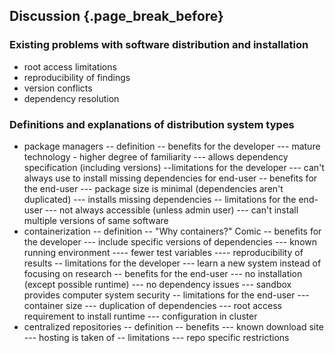 ## Discussion {.page_break_before}

### Existing problems with software distribution and installation
- root access limitations
- reproducibility of findings
- version conflicts
- dependency resolution

### Definitions and explanations of distribution system types
- package managers
-- definition
-- benefits for the developer
--- mature technology - higher degree of familiarity
--- allows dependency specification (including versions)
--limitations for the developer
--- can't always use to install missing dependencies for end-user
-- benefits for the end-user
--- package size is minimal (dependencies aren't duplicated)
--- installs missing dependencies
-- limitations for the end-user
--- not always accessible (unless admin user)
--- can't install multiple versions of same software
- containerization
-- definition
-- "Why containers?" Comic
-- benefits for the developer
--- include specific versions of dependencies
--- known running environment
---- fewer test variables
---- reproducibility of results
-- limitations for the developer
--- learn a new system instead of focusing on research
-- benefits for the end-user
--- no installation (except possible runtime)
--- no dependency issues
--- sandbox provides computer system security
-- limitations for the end-user
--- container size
--- duplication of dependencies
--- root access requirement to install runtime
--- configuration in cluster
- centralized repositories
-- definition
-- benefits
--- known download site
--- hosting is taken of
-- limitations
--- repo specific restrictions